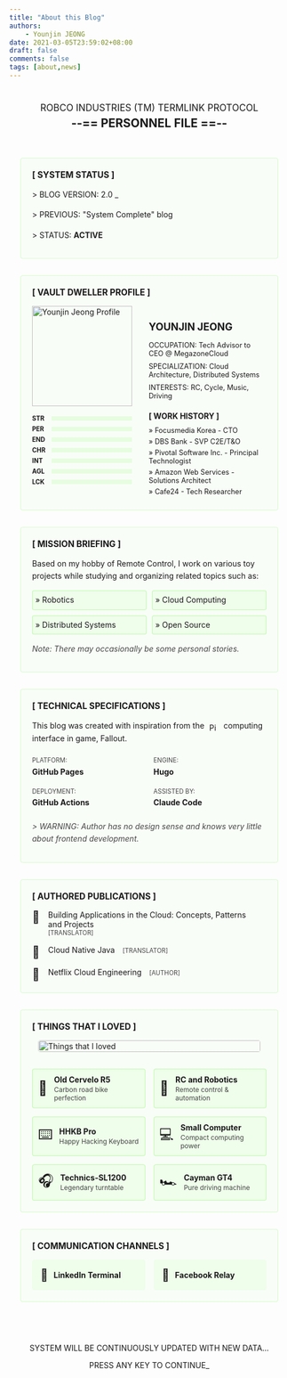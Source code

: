 ```yaml
---
title: "About this Blog"
authors:
    - Younjin JEONG
date: 2021-03-05T23:59:02+08:00
draft: false
comments: false
tags: [about,news]
---
```


<div class="pipboy-terminal">
  <div class="terminal-header">
    <span class="terminal-title">ROBCO INDUSTRIES (TM) TERMLINK PROTOCOL</span>
    <span class="terminal-subtitle">--== PERSONNEL FILE ==--</span>
  </div>

  <div class="terminal-section">
    <div class="section-header">[ SYSTEM STATUS ]</div>
    <div class="terminal-text">
      <p>> BLOG VERSION: 2.0 <span class="blink">_</span></p>
      <p>> PREVIOUS: <a href="https://kerberosj.tistory.com/">"System Complete" blog</a></p>
      <p>> STATUS: <span class="status-active">ACTIVE</span></p>
    </div>
  </div>

  <div class="terminal-section">
    <div class="section-header">[ VAULT DWELLER PROFILE ]</div>
    <div class="profile-container">
      <div class="profile-image-container">
        <img src="/images/about/fallout-shelter-style-profile-small.png" alt="Younjin Jeong Profile" class="vault-profile">
        <div class="profile-stats">
          <div class="stat-bar">
            <span class="stat-label">STR</span>
            <div class="stat-fill" style="--stat-width: 25%"></div>
          </div>
          <div class="stat-bar">
            <span class="stat-label">PER</span>
            <div class="stat-fill" style="--stat-width: 87%"></div>
          </div>
          <div class="stat-bar">
            <span class="stat-label">END</span>
            <div class="stat-fill" style="--stat-width: 35%"></div>
          </div>
          <div class="stat-bar">
            <span class="stat-label">CHR</span>
            <div class="stat-fill" style="--stat-width: 45%"></div>
          </div>
          <div class="stat-bar">
            <span class="stat-label">INT</span>
            <div class="stat-fill" style="--stat-width: 98%"></div>
          </div>
          <div class="stat-bar">
            <span class="stat-label">AGL</span>
            <div class="stat-fill" style="--stat-width: 66%"></div>
          </div>
          <div class="stat-bar">
            <span class="stat-label">LCK</span>
            <div class="stat-fill" style="--stat-width: 77%"></div>
          </div>
        </div>
      </div>
      <div class="profile-info">
        <h3>YOUNJIN JEONG</h3>
        <div class="info-line">OCCUPATION: Tech Advisor to CEO @ MegazoneCloud</div>
        <div class="info-line">SPECIALIZATION: Cloud Architecture, Distributed Systems</div>
        <div class="info-line">INTERESTS: RC, Cycle, Music, Driving</div>
        <div class="perks">
          <div class="perk-title">[ WORK HISTORY ]</div>
          <ul class="perk-list">
            <li>» Focusmedia Korea - CTO</li>
            <li>» DBS Bank - SVP C2E/T&O</li>
            <li>» Pivotal Software Inc. - Principal Technologist</li>
            <li>» Amazon Web Services - Solutions Architect</li>
            <li>» Cafe24 - Tech Researcher</li>
          </ul>
        </div>
      </div>
    </div>
  </div>

  <div class="terminal-section">
    <div class="section-header">[ MISSION BRIEFING ]</div>
    <div class="terminal-text">
      <p>Based on my hobby of Remote Control, I work on various toy projects while studying and organizing related topics such as:</p>
      <div class="skill-grid">
        <div class="skill-item">» Robotics</div>
        <div class="skill-item">» Cloud Computing</div>
        <div class="skill-item">» Distributed Systems</div>
        <div class="skill-item">» Open Source</div>
      </div>
      <p class="mission-note">Note: There may occasionally be some personal stories.</p>
    </div>
  </div>

  <div class="terminal-section">
    <div class="section-header">[ TECHNICAL SPECIFICATIONS ]</div>
    <div class="terminal-text">
      <p>This blog was created with inspiration from the <img src="/images/about/pip-boy-400px.jpg" alt="Pip-Boy" class="inline-pipboy"> computing interface in game, Fallout.</p>
      <div class="tech-grid">
        <div class="tech-item">
          <span class="tech-label">PLATFORM:</span>
          <a href="https://pages.github.com/">GitHub Pages</a>
        </div>
        <div class="tech-item">
          <span class="tech-label">ENGINE:</span>
          <a href="https://gohugo.io/">Hugo</a>
        </div>
        <div class="tech-item">
          <span class="tech-label">DEPLOYMENT:</span>
          <a href="https://github.com/features/actions">GitHub Actions</a>
        </div>
        <div class="tech-item">
          <span class="tech-label">ASSISTED BY:</span>
          <a href="https://claude.ai/">Claude Code</a>
        </div>
      </div>
      <p class="tech-note">> WARNING: Author has no design sense and knows very little about frontend development.</p>
    </div>
  </div>

  <div class="terminal-section">
    <div class="section-header">[ AUTHORED PUBLICATIONS ]</div>
    <div class="book-list">
      <div class="book-item">
        <span class="book-icon">📖</span>
        <div class="book-info">
          <a href="https://jpub.tistory.com/167">Building Applications in the Cloud: Concepts, Patterns and Projects</a>
          <span class="book-role">[TRANSLATOR]</span>
        </div>
      </div>
      <div class="book-item">
        <span class="book-icon">📖</span>
        <div class="book-info">
          <a href="http://m.yes24.com/Goods/Detail/61788283">Cloud Native Java</a>
          <span class="book-role">[TRANSLATOR]</span>
        </div>
      </div>
      <div class="book-item">
        <span class="book-icon">📖</span>
        <div class="book-info">
          <a href="http://m.yes24.com/Goods/Detail/90445341">Netflix Cloud Engineering</a>
          <span class="book-role">[AUTHOR]</span>
        </div>
      </div>
    </div>
  </div>

  <div class="terminal-section">
    <div class="section-header">[ THINGS THAT I LOVED ]</div>
    <div class="loved-things-container">
      <img src="/images/about/reduced-things-that-i-love.png" alt="Things that I loved" class="loved-things-image">
      <div class="loved-things-grid">
        <div class="loved-item">
          <span class="loved-icon">🚴</span>
          <div class="loved-info">
            <div class="loved-name">Old Cervelo R5</div>
            <div class="loved-desc">Carbon road bike perfection</div>
          </div>
        </div>
        <div class="loved-item">
          <span class="loved-icon">🤖</span>
          <div class="loved-info">
            <div class="loved-name">RC and Robotics</div>
            <div class="loved-desc">Remote control & automation</div>
          </div>
        </div>
        <div class="loved-item">
          <span class="loved-icon">⌨️</span>
          <div class="loved-info">
            <div class="loved-name">HHKB Pro</div>
            <div class="loved-desc">Happy Hacking Keyboard</div>
          </div>
        </div>
        <div class="loved-item">
          <span class="loved-icon">💻</span>
          <div class="loved-info">
            <div class="loved-name">Small Computer</div>
            <div class="loved-desc">Compact computing power</div>
          </div>
        </div>
        <div class="loved-item">
          <span class="loved-icon">🎧</span>
          <div class="loved-info">
            <div class="loved-name">Technics-SL1200</div>
            <div class="loved-desc">Legendary turntable</div>
          </div>
        </div>
        <div class="loved-item">
          <span class="loved-icon">🏎️</span>
          <div class="loved-info">
            <div class="loved-name">Cayman GT4</div>
            <div class="loved-desc">Pure driving machine</div>
          </div>
        </div>
      </div>
    </div>
  </div>

  <div class="terminal-section">
    <div class="section-header">[ COMMUNICATION CHANNELS ]</div>
    <div class="comm-grid">
      <a href="https://www.linkedin.com/in/younjin-jeong-8100651b/" class="comm-link">
        <span class="comm-icon">🔗</span>
        <span class="comm-name">LinkedIn Terminal</span>
      </a>
      <a href="https://www.facebook.com/younjin.jeong" class="comm-link">
        <span class="comm-icon">📡</span>
        <span class="comm-name">Facebook Relay</span>
      </a>
    </div>
  </div>

  <div class="terminal-footer">
    <p>SYSTEM WILL BE CONTINUOUSLY UPDATED WITH NEW DATA...</p>
    <p class="blink">PRESS ANY KEY TO CONTINUE_</p>
  </div>
</div>

<style>
.pipboy-terminal {
  background: var(--pipboy-black);
  border: 2px solid var(--pipboy-green);
  border-radius: 8px;
  padding: 20px;
  margin: 20px auto;
  max-width: 900px;
  box-shadow: var(--pipboy-glow-intense), inset 0 0 50px rgba(65, 255, 0, 0.1);
  font-family: var(--pipboy-terminal-font);
}

.terminal-header {
  text-align: center;
  margin-bottom: 30px;
  padding-bottom: 20px;
  border-bottom: 1px solid var(--pipboy-green);
}

.terminal-title {
  display: block;
  font-size: 1.2em;
  color: var(--pipboy-green);
  margin-bottom: 5px;
  text-shadow: var(--pipboy-glow);
}

.terminal-subtitle {
  display: block;
  font-size: 1.5em;
  color: var(--pipboy-light-green);
  font-weight: bold;
  text-shadow: var(--pipboy-glow-intense);
}

.terminal-section {
  margin-bottom: 30px;
  padding: 20px;
  background: rgba(65, 255, 0, 0.02);
  border: 1px solid rgba(65, 255, 0, 0.2);
  border-radius: 4px;
}

.section-header {
  color: var(--pipboy-light-green);
  font-weight: bold;
  margin-bottom: 15px;
  font-size: 1.1em;
  text-shadow: var(--pipboy-glow);
}

.terminal-text {
  color: var(--pipboy-green);
  line-height: 1.6;
}

.terminal-text p {
  margin-bottom: 10px;
}

.terminal-text a {
  color: var(--pipboy-light-green);
  text-decoration: none;
  transition: all 0.3s ease;
}

.terminal-text a:hover {
  text-shadow: var(--pipboy-glow-intense);
  color: white;
}

.status-active {
  color: var(--pipboy-light-green);
  font-weight: bold;
  animation: pulse 2s infinite;
}

.profile-container {
  display: flex;
  gap: 30px;
  align-items: flex-start;
}

.profile-image-container {
  flex-shrink: 0;
}

.vault-profile {
  width: 180px;
  height: auto;
  border: 2px solid var(--pipboy-green);
  box-shadow: var(--pipboy-glow);
  margin-bottom: 15px;
}

.profile-stats {
  width: 180px;
}

.stat-bar {
  display: flex;
  align-items: center;
  margin-bottom: 5px;
  font-size: 0.8em;
  gap: 5px;
}

.stat-label {
  width: 30px;
  color: var(--pipboy-green);
  font-weight: bold;
  flex-shrink: 0;
}

.stat-fill {
  height: 8px;
  background: var(--pipboy-green);
  box-shadow: var(--pipboy-glow);
  position: relative;
  flex-grow: 1;
  background: rgba(65, 255, 0, 0.1);
  border: 1px solid var(--pipboy-green);
  overflow: hidden;
}

.stat-fill::after {
  content: '';
  position: absolute;
  left: 0;
  top: 0;
  height: 100%;
  background: var(--pipboy-green);
  width: var(--stat-width, 0%);
  box-shadow: var(--pipboy-glow);
}

.profile-info {
  flex-grow: 1;
}

.profile-info h3 {
  color: var(--pipboy-light-green);
  margin-bottom: 15px;
  font-size: 1.3em;
  text-shadow: var(--pipboy-glow);
}

.info-line {
  color: var(--pipboy-green);
  margin-bottom: 8px;
  font-size: 0.9em;
}

.perks {
  margin-top: 20px;
}

.perk-title {
  color: var(--pipboy-light-green);
  font-weight: bold;
  margin-bottom: 10px;
}

.perk-list {
  list-style: none;
  padding: 0;
  margin: 0;
}

.perk-list li {
  color: var(--pipboy-green);
  margin-bottom: 5px;
  font-size: 0.9em;
}

.skill-grid {
  display: grid;
  grid-template-columns: repeat(2, 1fr);
  gap: 10px;
  margin: 15px 0;
}

.skill-item {
  color: var(--pipboy-green);
  padding: 5px;
  background: rgba(65, 255, 0, 0.05);
  border: 1px solid rgba(65, 255, 0, 0.3);
  border-radius: 3px;
}

.mission-note {
  font-style: italic;
  opacity: 0.8;
  margin-top: 15px;
}

.inline-pipboy {
  height: 1.2em;
  vertical-align: middle;
  margin: 0 5px;
}

.tech-grid {
  display: grid;
  grid-template-columns: repeat(2, 1fr);
  gap: 15px;
  margin: 20px 0;
}

.tech-item {
  display: flex;
  flex-direction: column;
}

.tech-label {
  color: var(--pipboy-green);
  font-size: 0.8em;
  opacity: 0.8;
}

.tech-item a {
  color: var(--pipboy-light-green);
  font-weight: bold;
}

.tech-note {
  margin-top: 20px;
  font-style: italic;
  opacity: 0.8;
}

.book-list {
  display: flex;
  flex-direction: column;
  gap: 15px;
}

.book-item {
  display: flex;
  align-items: flex-start;
  gap: 15px;
}

.book-icon {
  font-size: 1.5em;
  flex-shrink: 0;
}

.book-info {
  flex-grow: 1;
}

.book-info a {
  color: var(--pipboy-light-green);
  text-decoration: none;
  display: inline-block;
  margin-right: 10px;
}

.book-role {
  color: var(--pipboy-green);
  font-size: 0.8em;
  opacity: 0.8;
}

.comm-grid {
  display: grid;
  grid-template-columns: repeat(2, 1fr);
  gap: 15px;
}

.comm-link {
  display: flex;
  align-items: center;
  gap: 10px;
  padding: 15px;
  background: rgba(65, 255, 0, 0.05);
  border: 1px solid var(--pipboy-green);
  border-radius: 4px;
  text-decoration: none;
  transition: all 0.3s ease;
}

.comm-link:hover {
  background: rgba(65, 255, 0, 0.1);
  box-shadow: var(--pipboy-glow-intense);
}

.comm-icon {
  font-size: 1.5em;
}

.comm-name {
  color: var(--pipboy-green);
  font-weight: bold;
}

.loved-things-container {
  display: flex;
  flex-direction: column;
  gap: 20px;
}

.loved-things-image {
  width: 100%;
  max-width: 400px;
  height: auto;
  margin: 0 auto;
  border: 2px solid var(--pipboy-green);
  box-shadow: var(--pipboy-glow);
  border-radius: 4px;
}

.loved-things-grid {
  display: grid;
  grid-template-columns: repeat(2, 1fr);
  gap: 15px;
  margin-top: 10px;
}

.loved-item {
  display: flex;
  align-items: center;
  gap: 12px;
  padding: 10px;
  background: rgba(65, 255, 0, 0.05);
  border: 1px solid rgba(65, 255, 0, 0.3);
  border-radius: 4px;
  transition: all 0.3s ease;
}

.loved-item:hover {
  background: rgba(65, 255, 0, 0.1);
  box-shadow: var(--pipboy-glow);
}

.loved-icon {
  font-size: 1.8em;
  flex-shrink: 0;
}

.loved-info {
  flex-grow: 1;
}

.loved-name {
  color: var(--pipboy-light-green);
  font-weight: bold;
  margin-bottom: 2px;
}

.loved-desc {
  color: var(--pipboy-green);
  font-size: 0.85em;
  opacity: 0.8;
}

.terminal-footer {
  text-align: center;
  margin-top: 40px;
  padding-top: 20px;
  border-top: 1px solid var(--pipboy-green);
  color: var(--pipboy-green);
}

.blink {
  animation: blink 1s infinite;
}

@keyframes blink {
  0%, 50% { opacity: 1; }
  51%, 100% { opacity: 0; }
}

@keyframes pulse {
  0%, 100% { opacity: 1; }
  50% { opacity: 0.6; }
}

/* Mobile Responsive Design */
@media (max-width: 768px) {
  .pipboy-terminal {
    padding: 15px;
    margin: 10px;
  }

  .terminal-title {
    font-size: 1em;
  }

  .terminal-subtitle {
    font-size: 1.2em;
  }

  .profile-container {
    flex-direction: column;
    align-items: center;
    text-align: center;
  }

  .profile-image-container {
    display: flex;
    flex-direction: column;
    align-items: center;
  }

  .profile-stats {
    display: grid;
    grid-template-columns: repeat(4, 1fr);
    gap: 10px;
    width: 100%;
    max-width: 300px;
  }

  .stat-bar {
    flex-direction: column;
    align-items: center;
  }

  .stat-fill {
    width: 40px;
    height: 6px;
  }

  .skill-grid, .tech-grid {
    grid-template-columns: 1fr;
  }

  .comm-grid {
    grid-template-columns: 1fr;
  }

  .book-item {
    flex-direction: column;
    text-align: center;
  }

  .terminal-section {
    padding: 15px;
  }

  .loved-things-grid {
    grid-template-columns: 1fr;
  }

  .loved-item {
    padding: 12px;
  }
}

@media (max-width: 480px) {
  .pipboy-terminal {
    padding: 10px;
    margin: 5px;
  }

  .terminal-header {
    margin-bottom: 20px;
    padding-bottom: 15px;
  }

  .section-header {
    font-size: 1em;
  }

  .profile-info h3 {
    font-size: 1.1em;
  }

  .info-line {
    font-size: 0.85em;
  }
}
</style>